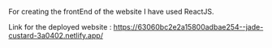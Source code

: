 For creating the frontEnd of the website I have used ReactJS.

Link for the deployed website : https://63060bc2e2a15800adbae254--jade-custard-3a0402.netlify.app/
